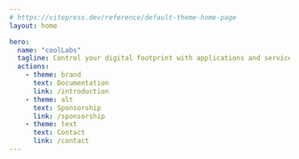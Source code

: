 ```yaml
---
# https://vitepress.dev/reference/default-theme-home-page
layout: home

hero:
  name: "coolLabs"
  tagline: Control your digital footprint with applications and services built for your online safety.
  actions:
    - theme: brand
      text: Documentation
      link: /introduction
    - theme: alt
      text: Sponsorship
      link: /sponsorship
    - theme: text
      text: Contact
      link: /contact
---
```


